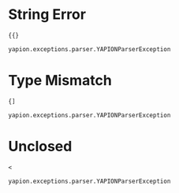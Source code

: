 # String Error
```I
{{}
```

```E
yapion.exceptions.parser.YAPIONParserException
```

# Type Mismatch
```I
{]
```

```E
yapion.exceptions.parser.YAPIONParserException
```

# Unclosed
```I
<
```

```E
yapion.exceptions.parser.YAPIONParserException
```